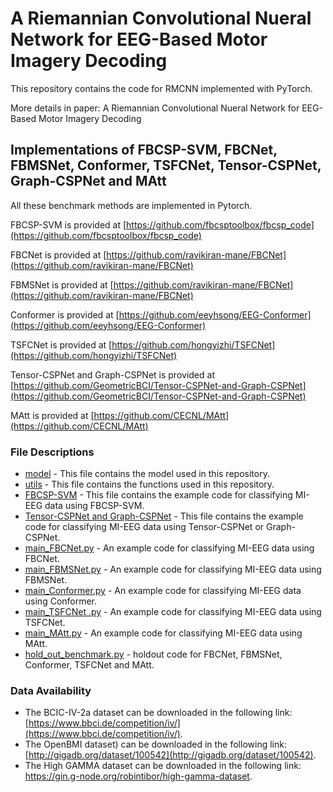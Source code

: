 # A Riemannian Convolutional Nueral Network for EEG-Based Motor Imagery Decoding

This repository contains the code for RMCNN implemented with PyTorch.

More details in paper: A Riemannian Convolutional Nueral Network for EEG-Based Motor Imagery Decoding

## Implementations of FBCSP-SVM, FBCNet, FBMSNet, Conformer,  TSFCNet, Tensor-CSPNet, Graph-CSPNet and MAtt

All these benchmark methods are implemented in Pytorch.

FBCSP-SVM is provided at [https://github.com/fbcsptoolbox/fbcsp_code](https://github.com/fbcsptoolbox/fbcsp_code)

FBCNet is provided at [https://github.com/ravikiran-mane/FBCNet](https://github.com/ravikiran-mane/FBCNet)

FBMSNet is provided at [https://github.com/ravikiran-mane/FBCNet](https://github.com/ravikiran-mane/FBCNet)

Conformer is provided at [https://github.com/eeyhsong/EEG-Conformer](https://github.com/eeyhsong/EEG-Conformer)

TSFCNet is provided at [https://github.com/hongyizhi/TSFCNet](https://github.com/hongyizhi/TSFCNet)

Tensor-CSPNet and Graph-CSPNet is provided at [https://github.com/GeometricBCI/Tensor-CSPNet-and-Graph-CSPNet](https://github.com/GeometricBCI/Tensor-CSPNet-and-Graph-CSPNet)

MAtt is provided at [https://github.com/CECNL/MAtt](https://github.com/CECNL/MAtt)

### File Descriptions

* [model](https://github.com/jxxglcc/RMCNN/tree/main/model) - This file contains the model used in this repository.
* [utils](https://github.com/jxxglcc/RMCNN/tree/main/utils) - This file contains the functions used in this repository.
* [FBCSP-SVM](https://github.com/jxxglcc/RMCNN/tree/main/FBCSP-SVM) - This file contains the example code for classifying MI-EEG data using FBCSP-SVM.
* [Tensor-CSPNet and Graph-CSPNet](https://github.com/jxxglcc/RMCNN/tree/main/Tensor-CSPNet%20and%20Graph-CSPNet) - This file contains the example code for classifying MI-EEG data using Tensor-CSPNet or Graph-CSPNet.
*  [main_FBCNet.py](https://github.com/jxxglcc/RMCNN/blob/main/main_FBCNet.py) - An example code for classifying MI-EEG data using FBCNet.
* [main_FBMSNet.py](https://github.com/jxxglcc/RMCNN/blob/main/main_FBMSNnet.py) - An example code for classifying MI-EEG data using FBMSNet.
* [main_Conformer.py](https://github.com/jxxglcc/RMCNN/blob/main/main_Conformer.py) - An example code for classifying MI-EEG data using Conformer.
* [main_TSFCNet .py](https://github.com/jxxglcc/RMCNN/blob/main/main_TSFCNet.py) - An example code for classifying MI-EEG data using TSFCNet.
* [main_MAtt.py](https://github.com/jxxglcc/RMCNN/blob/main/main_MAtt.py) - An example code for classifying MI-EEG data using MAtt.
* [hold_out_benchmark.py](https://github.com/jxxglcc/RMCNN/blob/main/hold_out_benchmark.py) - holdout  code for FBCNet, FBMSNet, Conformer, TSFCNet and MAtt.

### Data Availability

* The BCIC-IV-2a dataset can be downloaded in the following link: [https://www.bbci.de/competition/iv/](https://www.bbci.de/competition/iv/).
* The OpenBMI dataset) can be downloaded in the following link: [http://gigadb.org/dataset/100542](http://gigadb.org/dataset/100542).
* The High GAMMA dataset can be downloaded in the following link: https://gin.g-node.org/robintibor/high-gamma-dataset.
